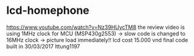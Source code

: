 # lcd-homephone
https://www.youtube.com/watch?v=Nz39HUycTM8
the review video is using 1MHz clock for MCU (MSP430g2553) -> slow
code is changed to 16MHz clock -> picture load immediately!!
lcd cost 15.000 vnd
final code built in 30/03/2017
lttung1197
